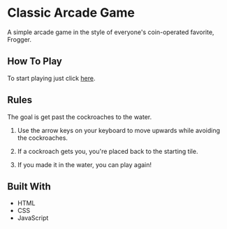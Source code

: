 # Classic Arcade Game

A simple arcade game in the style of everyone's coin-operated favorite, Frogger.

## How To Play

To start playing just click [here](https://ernest-alilovic.github.io/frontend-nanodegree-arcade-game/).

## Rules

The goal is get past the cockroaches to the water.

1. Use the arrow keys on your keyboard to move upwards while avoiding the cockroaches.

2. If a cockroach gets you, you're placed back to the starting tile.

3. If you made it in the water, you can play again!

## Built With

* HTML
* CSS
* JavaScript
